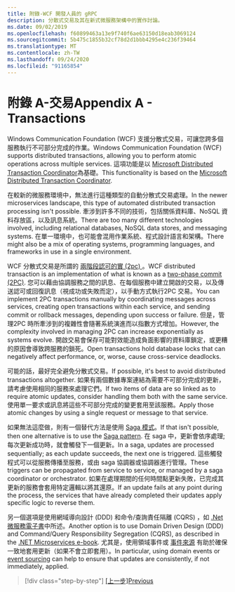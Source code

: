 ```yaml
---
title: 附錄-WCF 開發人員的 gRPC
description: 分散式交易及其在新式微服務架構中的實作討論。
ms.date: 09/02/2019
ms.openlocfilehash: f60899463a13e9f740f6ae63150d18eab3069124
ms.sourcegitcommit: 5b475c1855b32cf78d2d1bbb4295e4c236f39464
ms.translationtype: MT
ms.contentlocale: zh-TW
ms.lasthandoff: 09/24/2020
ms.locfileid: "91165854"
---
```

# <a name="appendix-a---transactions"></a><span data-ttu-id="68ead-103">附錄 A-交易</span><span class="sxs-lookup"><span data-stu-id="68ead-103">Appendix A - Transactions</span></span>

<span data-ttu-id="68ead-104">Windows Communication Foundation (WCF) 支援分散式交易，可讓您跨多個服務執行不可部分完成的作業。</span><span class="sxs-lookup"><span data-stu-id="68ead-104">Windows Communication Foundation (WCF) supports distributed transactions, allowing you to perform atomic operations across multiple services.</span></span> <span data-ttu-id="68ead-105">這項功能是以 [Microsoft Distributed Transaction Coordinator](/previous-versions/windows/desktop/ms684146(v=vs.85))為基礎。</span><span class="sxs-lookup"><span data-stu-id="68ead-105">This functionality is based on the [Microsoft Distributed Transaction Coordinator](/previous-versions/windows/desktop/ms684146(v=vs.85)).</span></span>

<span data-ttu-id="68ead-106">在較新的微服務環境中，無法進行這種類型的自動分散式交易處理。</span><span class="sxs-lookup"><span data-stu-id="68ead-106">In the newer microservices landscape, this type of automated distributed transaction processing isn't possible.</span></span> <span data-ttu-id="68ead-107">牽涉到許多不同的技術，包括關係資料庫、NoSQL 資料存放區，以及訊息系統。</span><span class="sxs-lookup"><span data-stu-id="68ead-107">There are too many different technologies involved, including relational databases, NoSQL data stores, and messaging systems.</span></span> <span data-ttu-id="68ead-108">在單一環境中，也可能會混用作業系統、程式設計語言和架構。</span><span class="sxs-lookup"><span data-stu-id="68ead-108">There might also be a mix of operating systems, programming languages, and frameworks in use in a single environment.</span></span>

<span data-ttu-id="68ead-109">WCF 分散式交易是所謂的 [兩階段認可的實 (2pc) ](https://en.wikipedia.org/wiki/Two-phase_commit_protocol)。</span><span class="sxs-lookup"><span data-stu-id="68ead-109">WCF distributed transaction is an implementation of what is known as a [two-phase commit (2PC)](https://en.wikipedia.org/wiki/Two-phase_commit_protocol).</span></span> <span data-ttu-id="68ead-110">您可以藉由協調服務之間的訊息、在每個服務中建立開啟的交易，以及傳送認可或回復訊息（視成功或失敗而定），以手動方式執行2PC 交易。</span><span class="sxs-lookup"><span data-stu-id="68ead-110">You can implement 2PC transactions manually by coordinating messages across services, creating open transactions within each service, and sending commit or rollback messages, depending upon success or failure.</span></span> <span data-ttu-id="68ead-111">但是，管理2PC 時所牽涉到的複雜性會隨著系統演進而以指數方式增加。</span><span class="sxs-lookup"><span data-stu-id="68ead-111">However, the complexity involved in managing 2PC can increase exponentially as systems evolve.</span></span> <span data-ttu-id="68ead-112">開啟交易會保存可能對效能造成負面影響的資料庫鎖定，或更糟的原因會導致跨服務的鎖死。</span><span class="sxs-lookup"><span data-stu-id="68ead-112">Open transactions hold database locks that can negatively affect performance, or, worse, cause cross-service deadlocks.</span></span>

<span data-ttu-id="68ead-113">可能的話，最好完全避免分散式交易。</span><span class="sxs-lookup"><span data-stu-id="68ead-113">If possible, it's best to avoid distributed transactions altogether.</span></span> <span data-ttu-id="68ead-114">如果有兩個數據專案連結為需要不可部分完成的更新，請考慮使用相同的服務來處理它們。</span><span class="sxs-lookup"><span data-stu-id="68ead-114">If two items of data are so linked as to require atomic updates, consider handling them both with the same service.</span></span> <span data-ttu-id="68ead-115">使用單一要求或訊息將這些不可部分完成的變更套用至該服務。</span><span class="sxs-lookup"><span data-stu-id="68ead-115">Apply those atomic changes by using a single request or message to that service.</span></span>

<span data-ttu-id="68ead-116">如果無法這麼做，則有一個替代方法是使用 [Saga 模式](https://microservices.io/patterns/data/saga.html)。</span><span class="sxs-lookup"><span data-stu-id="68ead-116">If that isn't possible, then one alternative is to use the [Saga pattern](https://microservices.io/patterns/data/saga.html).</span></span> <span data-ttu-id="68ead-117">在 saga 中，更新會依序處理;每次更新成功時，就會觸發下一個更新。</span><span class="sxs-lookup"><span data-stu-id="68ead-117">In a saga, updates are processed sequentially; as each update succeeds, the next one is triggered.</span></span> <span data-ttu-id="68ead-118">這些觸發程式可以從服務傳播至服務，或由 saga 協調器或協調器進行管理。</span><span class="sxs-lookup"><span data-stu-id="68ead-118">These triggers can be propagated from service to service, or managed by a saga coordinator or orchestrator.</span></span> <span data-ttu-id="68ead-119">如果在處理期間的任何時間點更新失敗，已完成其更新的服務會套用特定邏輯以將其還原。</span><span class="sxs-lookup"><span data-stu-id="68ead-119">If an update fails at any point during the process, the services that have already completed their updates apply specific logic to reverse them.</span></span>

<span data-ttu-id="68ead-120">另一個選項是使用網域導向設計 (DDD) 和命令/查詢責任隔離 (CQRS) ，如 [.Net 微服務電子書](../microservices/microservice-ddd-cqrs-patterns/index.md)中所述。</span><span class="sxs-lookup"><span data-stu-id="68ead-120">Another option is to use Domain Driven Design (DDD) and Command/Query Responsibility Segregation (CQRS), as described in the [.NET Microservices e-book](../microservices/microservice-ddd-cqrs-patterns/index.md).</span></span> <span data-ttu-id="68ead-121">尤其是，使用領域事件或 [事件來源](https://martinfowler.com/eaaDev/EventSourcing.html) 有助於確保一致地套用更新（如果不會立即套用）。</span><span class="sxs-lookup"><span data-stu-id="68ead-121">In particular, using domain events or [event sourcing](https://martinfowler.com/eaaDev/EventSourcing.html) can help to ensure that updates are consistently, if not immediately, applied.</span></span>

>[!div class="step-by-step"]
><span data-ttu-id="68ead-122">[[上一步]](application-performance-management.md)</span><span class="sxs-lookup"><span data-stu-id="68ead-122">[Previous](application-performance-management.md)</span></span>
